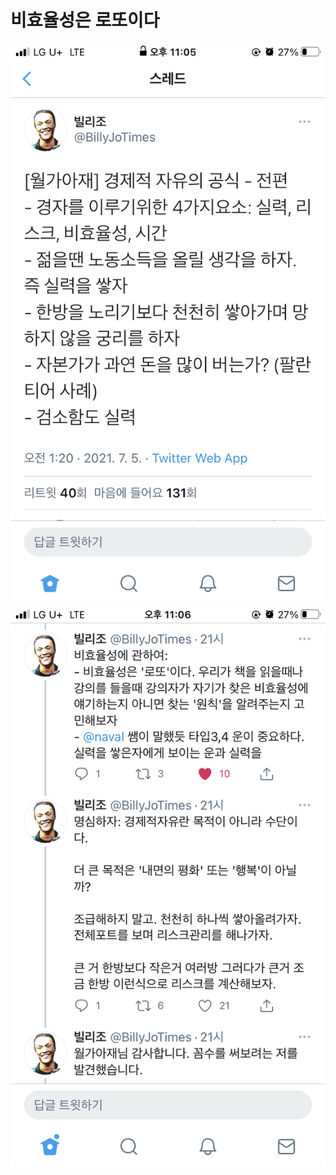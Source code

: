 # 비효율성은 로또이다

![](Assets/020BC904-7771-4E3E-B319-88B8974AE92D.jpg)
![](Assets/0DABCAE7-9E3F-4E7B-95F4-A621C318C88F.jpg)